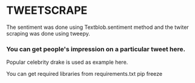 # TWEETSCRAPE

The sentiment was done using Textblob.sentiment method and the twiter scraping was done using tweepy.



### You can get people's impression on a particular tweet here.
Popular celebrity drake is used as example here.



You can get required libraries from requirements.txt
pip freeze
